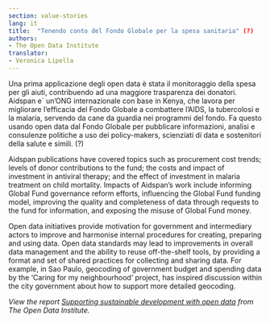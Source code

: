 ```yaml
---
section: value-stories
lang: it
title:  "Tenendo conto del Fondo Globale per la spesa sanitaria" (?)
authors:
- The Open Data Institute
translator:
- Veronica Lipella
---
```


Una prima applicazione degli open data è stata il monitoraggio della spesa per gli aiuti, contribuendo ad una maggiore trasparenza dei donatori. Aidspan e` un’ONG internazionale con base in Kenya, che lavora per migliorare l’efficacia del Fondo Globale a combattere l’AIDS, la tubercolosi e la malaria, servendo da cane da guardia nei programmi del fondo. Fa questo usando open data dal Fondo Globale per pubblicare informazioni, analisi e consulenze politiche a uso dei policy-makers, scienziati di data e sostenitori della salute e simili. (?)

Aidspan publications have covered topics such as procurement cost trends; levels of donor contributions to the fund; the costs and impact of investment in antiviral therapy; and the effect of investment in malaria treatment on child mortality. Impacts of Aidspan’s work include informing Global Fund governance reform efforts, influencing the Global Fund funding model, improving the quality and completeness of data through requests to the fund for information, and exposing the misuse of Global Fund money.

Open data initiatives provide motivation for government and intermediary actors to improve and harmonise internal procedures for creating, preparing and using data. Open data standards may lead to improvements in overall data management and the ability to reuse off-the-shelf tools, by providing a format and set of shared practices for collecting and sharing data. For example, in Sao Paulo, geocoding of government budget and spending data by the ‘Caring for my neighbourhood’ project, has inspired discussion within the city government about how to support more detailed geocoding.

*View the report [Supporting sustainable development with open data](http://theodi.org/supporting-sustainable-development-with-open-data) from The Open Data Institute.*
